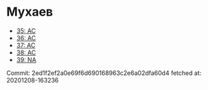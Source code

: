 # Мухаев
- [35: AC](35.md)
- [36: AC](36.md)
- [37: AC](37.md)
- [38: AC](38.md)
- [39: NA](39.md)

Commit: 2ed1f2ef2a0e69f6d690168963c2e6a02dfa60d4
 fetched at: 20201208-163236
